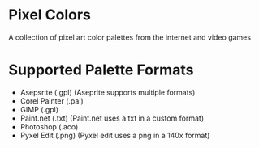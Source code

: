 # Pixel Colors
A collection of pixel art color palettes from the internet and video games

# Supported Palette Formats
- Asepsrite     (.gpl)      (Aseprite supports multiple formats)
- Corel Painter (.pal)
- GIMP          (.gpl)                          
- Paint.net     (.txt)      (Paint.net uses a txt in a custom format)
- Photoshop     (.aco)      
- Pyxel Edit    (.png)      (Pyxel edit uses a png in a 140x format)
